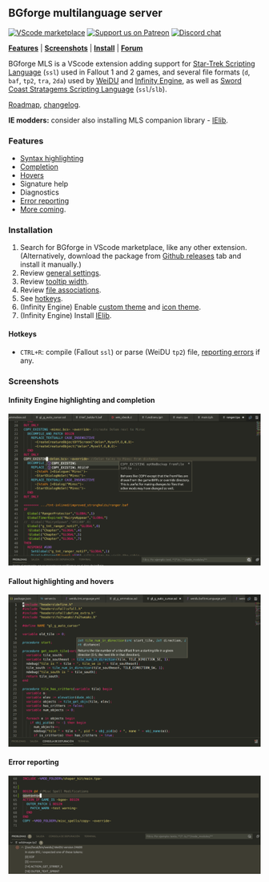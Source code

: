## BGforge multilanguage server
[![VScode marketplace](https://img.shields.io/visual-studio-marketplace/i/bgforge.bgforge-mls)](https://marketplace.visualstudio.com/items?itemName=BGforge.bgforge-mls)
[![Support us on Patreon](https://img.shields.io/badge/support%20us-patreon-purple)](https://www.patreon.com/BGforge)
[![Discord chat](https://img.shields.io/discord/420268540700917760?logo=discord)](https://discord.gg/4Yqfggm)

[__Features__](#features)
| [__Screenshots__](#screenshots)
| [__Install__](#installation)
| [__Forum__](https://forums.bgforge.net/viewforum.php?f=35)

BGforge MLS is a VScode extension adding support for [Star-Trek Scripting Language](https://falloutmods.fandom.com/wiki/Fallout_1_and_Fallout_2_scripting_-_commands,_reference,_tutorials) (`ssl`) used in Fallout 1 and 2 games, and several file formats (`d`, `baf`, `tp2`, `tra`, `2da`) used by [WeiDU](https://weidu.org/~thebigg/README-WeiDU.html) and [Infinity Engine](https://iesdp.bgforge.net), as well as [Sword Coast Stratagems Scripting Language](https://www.gibberlings3.net/forums/topic/13725-coding-scripts-in-ssl-some-lessons/) (`ssl`/`slb`).

[Roadmap](https://forums.bgforge.net/viewtopic.php?f=35&t=174&p=506), [changelog](docs/changelog.md).

**IE modders:** consider also installing MLS companion library - [IElib](https://github.com/BGforgeNet/BGforge-MLS-IElib).

### Features
- [Syntax highlighting](#screenshots)
- [Completion](#infinity-engine-highlighting-and-completion)
- [Hovers](#fallout-highlighting-and-hovers)
- Signature help
- Diagnostics
- [Error reporting](#error-reporting)
- [More coming](https://forums.bgforge.net/viewtopic.php?f=35&t=174&p=506).

### Installation
1. Search for BGforge in VScode marketplace, like any other extension.
  (Alternatively, download the package from [Github releases](https://github.com/BGforgeNet/vscode-bgforge-mls/releases) tab and install it manually.)
1. Review [general settings](docs/settings.md).
1. Review [tooltip width](docs/tooltip_width.md).
1. Review [file associations](docs/file_associations.md).
1. See [hotkeys](#hotkeys).
1. (Infinity Engine) Enable [custom theme](docs/theme.md) and [icon theme](docs/icon-theme.md).
1. (Infinity Engine) Install [IElib](https://ielib.bgforge.net).

#### Hotkeys
- `CTRL+R`: compile (Fallout `ssl`) or parse (WeiDU `tp2`) file, [reporting errors](#error-reporting) if any.

### Screenshots
#### Infinity Engine highlighting and completion
![infinity highlighting and completion example](resources/infinity.png)

#### Fallout highlighting and hovers
![fallout highlighting and hover example](resources/fallout.png)

#### Error reporting
![error reporting example](resources/error_reporting.png)
